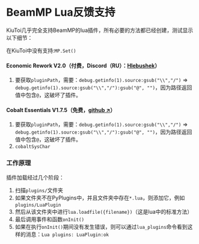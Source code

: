 # BeamMP Lua反馈支持

KiuToi几乎完全支持BeamMP的lua插件，所有必要的方法都已经创建，测试显示以下细节：

在KiuToi中没有支持:`MP.Set()`

#### Economic Rework V2.0（付费，Discord（RU）：[Hlebushek](https://discordapp.com/users/449634697593749516)）

1. 要获取`pluginPath`，需要：`debug.getinfo(1).source:gsub("\\","/")` => `debug.getinfo(1).source:gsub("\\","/"):gsub("@", "")`，因为路径返回值中包含`@`，这破坏了插件。

#### Cobalt Essentials V1.7.5（免费，[github ↗](https://github.com/prestonelam2003/CobaltEssentials/)）

1. 要获取`pluginPath`，需要：`debug.getinfo(1).source:gsub("\\","/")` => `debug.getinfo(1).source:gsub("\\","/"):gsub("@", "")`，因为路径返回值中包含`@`，这破坏了插件。
2. `cobaltSysChar` 

### 工作原理

插件加载经过几个阶段：

1. 扫描`plugins/`文件夹
2. 如果文件夹不在PyPlugins中，并且文件夹中存在`*.lua`，则添加它，例如`plugins/LuaPlugin`
3. 然后从该文件夹中进行`lua.loadfile({filename})`（这是lua中的标准方法）
4. 最后调用事件和函数`onInit()`
5. 如果在执行`onInit()`期间没有发生错误，则可以通过`lua_plugins`命令看到这样的消息：`Lua plugins: LuaPlugin:ok`
